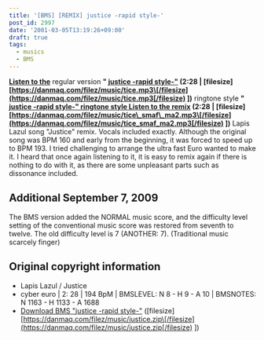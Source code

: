 ```yaml
---
title: '[BMS] [REMIX] justice -rapid style-'
post_id: 2997
date: '2001-03-05T13:19:26+09:00'
draft: true
tags:
  - musics
  - BMS
---
```


**[Listen to the](https://danmaq.com/filez/music/tice.mp3)** regular version **" [justice -rapid style-"](https://danmaq.com/filez/music/tice.mp3) (2:28 | \[filesize\] [https://danmaq.com/filez/music/tice.mp3\[/filesize](https://danmaq.com/filez/music/tice.mp3[/filesize) \])** ringtone style **" [justice -rapid style-" ringtone style Listen to the remix](https://danmaq.com/filez/music/tice_smaf_ma2.mp3) (2:28 | \[filesize\] [https://danmaq.com/filez/music/tice\_smaf\_ma2.mp3\[/filesize](https://danmaq.com/filez/music/tice_smaf_ma2.mp3[/filesize) \])** Lapis Lazul song "Justice" remix. Vocals included exactly. Although the original song was BPM 160 and early from the beginning, it was forced to speed up to BPM 193. I tried challenging to arrange the ultra fast Euro wanted to make it. I heard that once again listening to it, it is easy to remix again if there is nothing to do with it, as there are some unpleasant parts such as dissonance included.

## Additional September 7, 2009

The BMS version added the NORMAL music score, and the difficulty level setting of the conventional music score was restored from seventh to twelve. The old difficulty level is 7 (ANOTHER: 7). (Traditional music scarcely finger)

## Original copyright information

*   Lapis Lazul / Justice
*   cyber euro | 2: 28 | 194 BpM | BMSLEVEL: N 8 - H 9 - A 10 | BMSNOTES: N 1163 - H 1133 - A 1688
*   [Download BMS "justice -rapid style-"](https://danmaq.com/filez/music/justice.zip) (\[filesize\] [https://danmaq.com/filez/music/justice.zip\[/filesize](https://danmaq.com/filez/music/justice.zip[/filesize) \])
